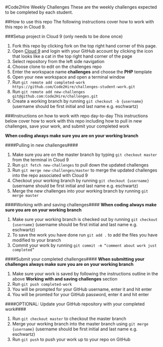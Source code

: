 #Code2Hire Weekly Challenges
These are the weekly challenges expected to be completed by each student.

##How to use this repo
The following instructions cover how to work with this repo in Cloud 9.

###Setup project in Cloud 9 (only needs to be done once)
1. Fork this repo by clicking fork on the top right hand corner of this page.
2. Open [Cloud 9](https://www.c9.io) and login with your GitHub account by clicking the icon that looks like a cat in the top right hand corner of the page
3. Select repository from the left side navigation
4. Choose clone to edit on the challenges repo
5. Enter the workspace name **challenges** and choose the **PHP** template
6. Open your new workspace and open a terminal window
7. Run `git remote add completed-work https://github.com/Code2Hire/challenges-student-work.git`
8. Run `git remote add new-challenges git@github.com:Code2Hire/challenges.git`
9. Create a working branch by running `git checkout -b {username}` (username should be first initial and last name e.g. eschwartz)

###Instructions on how to work with repo day-to-day
This instructions below cover how to work with this repo including how to pull in new challenges, save your work, and submit your completed work

**When coding always make sure you are on your working branch**

####Pulling in new challenges####
1. Make sure you are on the master branch by typing `git checkout master` from the terminal in Cloud 9
2. Run `git fetch new-challenges` to pull down the updated challenges
3. Run `git merge new-challenges/master` to merge the updated challenges into the repo associated with Cloud 9
4. Checkout your working branch by running `git checkout {username}` (username should be first initial and last name e.g. eschwartz)
5. Merge the new challenges into your working branch by running `git merge master`

####Working with and saving challenges####
**When coding always make sure you are on your working branch**

1. Make sure your working branch is checked out by running `git checkout {username}` (username should be first initial and last name e.g. eschwartz)
2. To save the work you have done run `git add .` to add the files you have modified to your branch
3. Commit your work by running `git commit -m “comment about work just completed”`

####Submit your completed challenges####
**When submitting your challenges always make sure you are on your working branch**

1. Make sure your work is saved by following the instructions outline in the above **Working with and saving challenges** section
2. Run `git push completed-work`
3. You will be prompted for your GitHub username, enter it and hit enter
4. You will be promted for your GitHub password, enter it and hit enter

####OPTIONAL: Update your GitHub repository with your completed work####
1. Run `git checkout master` to checkout the master branch
2. Merge your working branch into the master branch using `git merge {username}` (username should be first initial and last name e.g. eschwartz)
3. Run `git push` to push your work up to your repo on GitHub